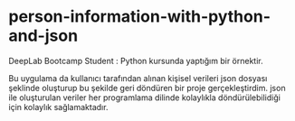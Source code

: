 # person-information-with-python-and-json
DeepLab Bootcamp Student : Python kursunda yaptığım bir örnektir.

 Bu uygulama da kullanıcı tarafından alınan kişisel verileri
 json dosyası şeklinde oluşturup bu şekilde geri döndüren 
 bir proje gerçekleştirdim.
 json ile oluşturulan veriler her programlama dilinde kolaylıkla döndürülebilidiği için kolaylık sağlamaktadır.
